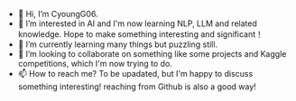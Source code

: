 - 👋 Hi, I’m CyoungG06.
- 👀 I’m interested in AI and I'm now learning NLP, LLM and related knowledge. Hope to make something interesting and significant！
- 🌱 I’m currently learning many things but puzzling still.
- 💞️ I’m looking to collaborate on something like some projects and Kaggle competitions, which I'm now trying to do.
- 📫 How to reach me? To be upadated, but I'm happy to discuss something interesting! reaching from Github is also a good way!

<!---
 is a ✨ special ✨ repository because its `README.md` (this file) appears on your GitHub profile.
You can click the Preview link to take a look at your changes.
--->
